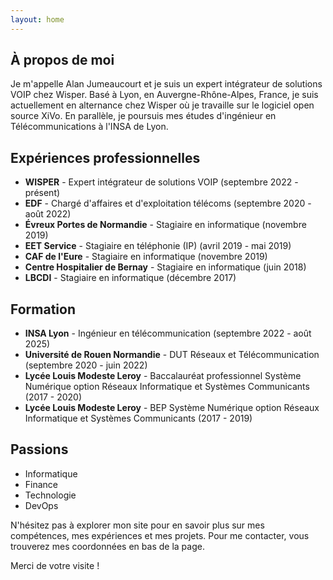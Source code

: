 ```yaml
---
layout: home
---
```


## À propos de moi

Je m'appelle Alan Jumeaucourt et je suis un expert intégrateur de solutions VOIP chez Wisper. Basé à Lyon, en Auvergne-Rhône-Alpes, France, je suis actuellement en alternance chez Wisper où je travaille sur le logiciel open source XiVo. En parallèle, je poursuis mes études d'ingénieur en Télécommunications à l'INSA de Lyon.

## Expériences professionnelles

- **WISPER** - Expert intégrateur de solutions VOIP (septembre 2022 - présent)
- **EDF** - Chargé d'affaires et d'exploitation télécoms (septembre 2020 - août 2022)
- **Évreux Portes de Normandie** - Stagiaire en informatique (novembre 2019)
- **EET Service** - Stagiaire en téléphonie (IP) (avril 2019 - mai 2019)
- **CAF de l'Eure** - Stagiaire en informatique (novembre 2019)
- **Centre Hospitalier de Bernay** - Stagiaire en informatique (juin 2018)
- **LBCDI** - Stagiaire en informatique (décembre 2017)

## Formation

- **INSA Lyon** - Ingénieur en télécommunication (septembre 2022 - août 2025)
- **Université de Rouen Normandie** - DUT Réseaux et Télécommunication (septembre 2020 - juin 2022)
- **Lycée Louis Modeste Leroy** - Baccalauréat professionnel Système Numérique option Réseaux Informatique et Systèmes Communicants (2017 - 2020)
- **Lycée Louis Modeste Leroy** - BEP Système Numérique option Réseaux Informatique et Systèmes Communicants (2017 - 2019)

## Passions

- Informatique
- Finance
- Technologie
- DevOps

N'hésitez pas à explorer mon site pour en savoir plus sur mes compétences, mes expériences et mes projets. Pour me contacter, vous trouverez mes coordonnées en bas de la page.

Merci de votre visite !

